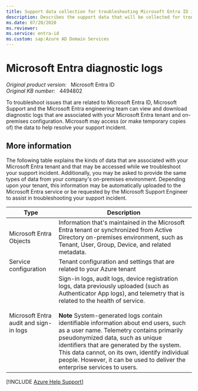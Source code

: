 ```yaml
---
title: Support data collection for troubleshooting Microsoft Entra ID issues
description: Describes the support data that will be collected for troubleshooting your support incidents related to Microsoft Entra ID.
ms.date: 07/20/2020
ms.reviewer: 
ms.service: entra-id
ms.custom: sap:Azure AD Domain Services
---
```

# Microsoft Entra diagnostic logs

_Original product version:_ &nbsp; Microsoft Entra ID  
_Original KB number:_ &nbsp; 4494802

To troubleshoot issues that are related to Microsoft Entra ID, Microsoft Support and the Microsoft Entra engineering team can view and download diagnostic logs that are associated with your Microsoft Entra tenant and on-premises configuration. Microsoft may access (or make temporary copies of) the data to help resolve your support incident.

## More information

The following table explains the kinds of data that are associated with your Microsoft Entra tenant and that may be accessed while we troubleshoot your support incident. Additionally, you may be asked to provide the same types of data from your company's on-premises environment. Depending upon your tenant, this information may be automatically uploaded to the Microsoft Entra service or be requested by the Microsoft Support Engineer to assist in troubleshooting your support incident.

| **Type**| **Description** |
|---|---|
|Microsoft Entra Objects|Information that's maintained in the Microsoft Entra tenant or synchronized from Active Directory on-premises environment, such as Tenant, User, Group, Device, and related metadata.|
|Service configuration|Tenant configuration and settings that are related to your Azure tenant|
|Microsoft Entra audit and sign-in logs|Sign-in logs, audit logs, device registration logs, data previously uploaded (such as Authenticator App logs), and telemetry that is related to the health of service. <br/><br/> **Note** System-generated logs contain identifiable information about end users, such as a user name. Telemetry contains primarily pseudonymized data, such as unique identifiers that are generated by the system. This data cannot, on its own, identify individual people. However, it can be used to deliver the enterprise services to users. |

[!INCLUDE [Azure Help Support](../../../includes/azure-help-support.md)]
